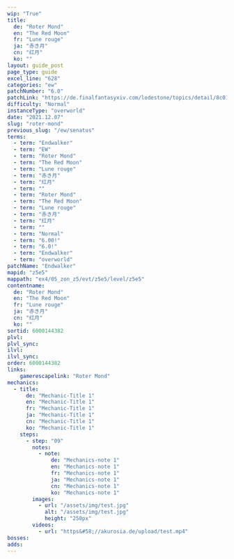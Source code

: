 ```yaml
---
wip: "True"
title:
  de: "Roter Mond"
  en: "The Red Moon"
  fr: "Lune rouge"
  ja: "赤き月"
  cn: "红月"
  ko: ""
layout: guide_post
page_type: guide
excel_line: "628"
categories: "ew"
patchNumber: "6.0"
patchLink: "https://de.finalfantasyxiv.com/lodestone/topics/detail/8c0146ce7f89035f0f27dcad1edcf30d3037fcf5"
difficulty: "Normal"
instanceType: "overworld"
date: "2021.12.07"
slug: "roter-mond"
previous_slug: "/ew/senatus"
terms:
  - term: "Endwalker"
  - term: "EW"
  - term: "Roter Mond"
  - term: "The Red Moon"
  - term: "Lune rouge"
  - term: "赤き月"
  - term: "红月"
  - term: ""
  - term: "Roter Mond"
  - term: "The Red Moon"
  - term: "Lune rouge"
  - term: "赤き月"
  - term: "红月"
  - term: ""
  - term: "Normal"
  - term: "6.00!"
  - term: "6.0!"
  - term: "Endwalker"
  - term: "overworld"
patchName: "Endwalker"
mapid: "z5e5"
mappath: "ex4/05_zon_z5/evt/z5e5/level/z5e5"
contentname:
  de: "Roter Mond"
  en: "The Red Moon"
  fr: "Lune rouge"
  ja: "赤き月"
  cn: "红月"
  ko: ""
sortid: 6000144382
plvl: 
plvl_sync: 
ilvl: 
ilvl_sync: 
order: 6000144382
links:
    gamerescapelink: "Roter Mond"
mechanics:
  - title:
      de: "Mechanic-Title 1"
      en: "Mechanic-Title 1"
      fr: "Mechanic-Title 1"
      ja: "Mechanic-Title 1"
      cn: "Mechanic-Title 1"
      ko: "Mechanic-Title 1"
    steps:
      - step: "09"
        notes:
          - note:
              de: "Mechanics-note 1"
              en: "Mechanics-note 1"
              fr: "Mechanics-note 1"
              ja: "Mechanics-note 1"
              cn: "Mechanics-note 1"
              ko: "Mechanics-note 1"
        images:
          - url: "/assets/img/test.jpg"
            alt: "/assets/img/test.jpg"
            height: "250px"
        videos:
          - url: "https&#58;//akurosia.de/upload/test.mp4"
bosses:
adds:
---
```


